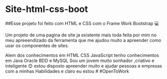 # Site-html-css-boot
 
 ##Esse projeto foi feito com HTML e CSS com o Frame Work Bootstrap 💻
 
 Um projeto de uma pagina de site ja existente mais toda feita por mim no meu apreeendizado da ferramenta
 que me ajudou muito a apreender como usar os componentes de sites.
 
 Alem dos conhecimentos em HTML CSS JavaScript tenho conhecimentos em
 Java Oracle BDD e MySQL 
 Sou um jovem muito sonhador ,criativo e inteligente 😊
 estou disposto apreender muito e ajudar pessoas e empresas com a minhas
 Habilidades e claro eu estou # #OpenToWork
